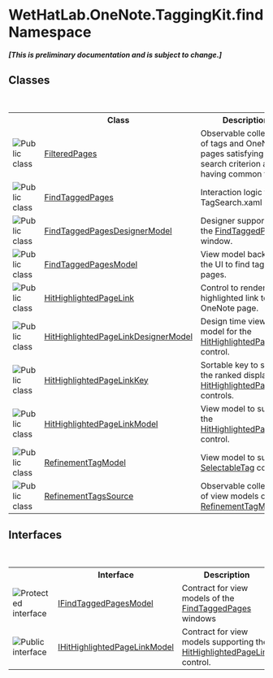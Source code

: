 # WetHatLab.OneNote.TaggingKit.find Namespace
 _**\[This is preliminary documentation and is subject to change.\]**_

## Classes
&nbsp;<table><tr><th></th><th>Class</th><th>Description</th></tr><tr><td>![Public class](media/pubclass.gif "Public class")</td><td><a href="7f546c1f-e562-e088-88e0-8a854b71cada.md">FilteredPages</a></td><td>
Observable collections of tags and OneNote pages satisfying a search criterion and having common tags.</td></tr><tr><td>![Public class](media/pubclass.gif "Public class")</td><td><a href="60d7bed7-f819-9c82-f130-1c71241d23f8.md">FindTaggedPages</a></td><td>
Interaction logic for TagSearch.xaml</td></tr><tr><td>![Public class](media/pubclass.gif "Public class")</td><td><a href="d7a56022-2fb3-d50d-038d-a3a5d1d49fe2.md">FindTaggedPagesDesignerModel</a></td><td>
Designer support for the <a href="60d7bed7-f819-9c82-f130-1c71241d23f8.md">FindTaggedPages</a> window.</td></tr><tr><td>![Public class](media/pubclass.gif "Public class")</td><td><a href="61df9a94-5b66-19be-5b06-1d28184da999.md">FindTaggedPagesModel</a></td><td>
View model backing the UI to find tagged pages.</td></tr><tr><td>![Public class](media/pubclass.gif "Public class")</td><td><a href="966dba74-7e30-e7ae-0c01-027505f35810.md">HitHighlightedPageLink</a></td><td>
Control to render a hit highlighted link to a OneNote page.</td></tr><tr><td>![Public class](media/pubclass.gif "Public class")</td><td><a href="c854ca17-91ce-f84c-51f2-03d84f70ee3f.md">HitHighlightedPageLinkDesignerModel</a></td><td>
Design time view model for the <a href="966dba74-7e30-e7ae-0c01-027505f35810.md">HitHighlightedPageLink</a> control.</td></tr><tr><td>![Public class](media/pubclass.gif "Public class")</td><td><a href="43d8cc25-fcd9-1dfc-5430-924b77a33b44.md">HitHighlightedPageLinkKey</a></td><td>
Sortable key to support the ranked display of <a href="966dba74-7e30-e7ae-0c01-027505f35810.md">HitHighlightedPageLink</a> controls.</td></tr><tr><td>![Public class](media/pubclass.gif "Public class")</td><td><a href="4d4cd7ac-7006-c76d-d331-884873162922.md">HitHighlightedPageLinkModel</a></td><td>
View model to support the <a href="966dba74-7e30-e7ae-0c01-027505f35810.md">HitHighlightedPageLink</a> control.</td></tr><tr><td>![Public class](media/pubclass.gif "Public class")</td><td><a href="754eebf8-02be-caee-6ac8-929368587a55.md">RefinementTagModel</a></td><td>
View model to support <a href="ae5e04cf-7955-2554-742c-22c31a4ebe47.md">SelectableTag</a> controls.</td></tr><tr><td>![Public class](media/pubclass.gif "Public class")</td><td><a href="d7211135-5356-9b91-8953-931edc03290b.md">RefinementTagsSource</a></td><td>
Observable collection of view models of type <a href="754eebf8-02be-caee-6ac8-929368587a55.md">RefinementTagModel</a>.</td></tr></table>

## Interfaces
&nbsp;<table><tr><th></th><th>Interface</th><th>Description</th></tr><tr><td>![Protected interface](media/protinterface.gif "Protected interface")</td><td><a href="bbd40eb0-67c9-f321-753a-26d6f6916565.md">IFindTaggedPagesModel</a></td><td>
Contract for view models of the <a href="60d7bed7-f819-9c82-f130-1c71241d23f8.md">FindTaggedPages</a> windows</td></tr><tr><td>![Public interface](media/pubinterface.gif "Public interface")</td><td><a href="cfcd45b7-ae14-e8db-1585-40c83a73e450.md">IHitHighlightedPageLinkModel</a></td><td>
Contract for view models supporting the <a href="966dba74-7e30-e7ae-0c01-027505f35810.md">HitHighlightedPageLink</a> control.</td></tr></table>&nbsp;
